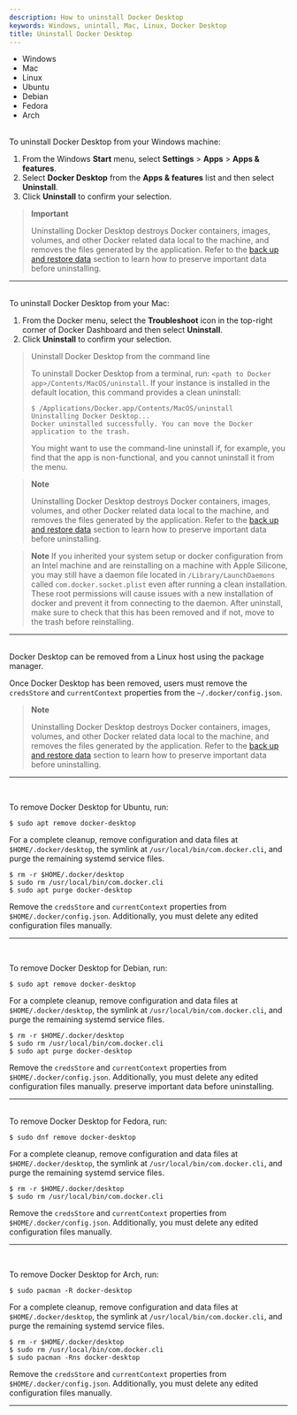 ```yaml
---
description: How to uninstall Docker Desktop 
keywords: Windows, unintall, Mac, Linux, Docker Desktop
title: Uninstall Docker Desktop
---
```


<ul class="nav nav-tabs">
  <li class="active"><a data-toggle="tab" data-target="#tab3">Windows</a></li>
  <li><a data-toggle="tab" data-target="#tab4">Mac</a></li>
  <li><a data-toggle="tab" data-target="#tab5">Linux</a></li>
  <li><a data-toggle="tab" data-target="#tab6">Ubuntu</a></li>
  <li><a data-toggle="tab" data-target="#tab7">Debian</a></li>
  <li><a data-toggle="tab" data-target="#tab8">Fedora</a></li>
  <li><a data-toggle="tab" data-target="#tab9">Arch</a></li>
</ul>
<div class="tab-content">
<div id="tab3" class="tab-pane fade in active" markdown="1">
<br>
To uninstall Docker Desktop from your Windows machine:

1. From the Windows **Start** menu, select **Settings** > **Apps** > **Apps & features**.
2. Select **Docker Desktop** from the **Apps & features** list and then select **Uninstall**.
3. Click **Uninstall** to confirm your selection.

> **Important**
>
> Uninstalling Docker Desktop destroys Docker containers, images, volumes, and
> other Docker related data local to the machine, and removes the files generated
> by the application. Refer to the [back up and restore data](backup-and-restore.md)
> section to learn how to preserve important data before uninstalling.
<hr>
</div>
<div id="tab4" class="tab-pane fade" markdown="1">
<br>
To uninstall Docker Desktop from your Mac:

1. From the Docker menu, select the **Troubleshoot** icon in the top-right corner of Docker Dashboard and then select **Uninstall**.
2. Click **Uninstall** to confirm your selection.

> Uninstall Docker Desktop from the command line
>
> To uninstall Docker Desktop from a terminal, run: `<path to Docker app>/Contents/MacOS/uninstall`.
> If your instance is installed in the default location, this
> command provides a clean uninstall:
>
> ```console
> $ /Applications/Docker.app/Contents/MacOS/uninstall
> Uninstalling Docker Desktop...
> Docker uninstalled successfully. You can move the Docker application to the trash.
> ```
>
> You might want to use the command-line uninstall if, for example, you find that
> the app is non-functional, and you cannot uninstall it from the menu.

> **Note**
>
> Uninstalling Docker Desktop destroys Docker containers, images, volumes, and
> other Docker related data local to the machine, and removes the files generated
> by the application. Refer to the [back up and restore data](backup-and-restore.md)
> section to learn how to preserve important data before uninstalling.
  
> **Note**
> If you inherited your system setup or docker configuration from an Intel machine and are reinstalling on a machine with Apple Silicone, you may still have a daemon file located in `/Library/LaunchDaemons` called `com.docker.socket.plist` even after running a clean installation.  These root permissions will cause issues with a new installation of docker and prevent it from connecting to the daemon.  After uninstall, make sure to check that this has been removed and if not, move to the trash before reinstalling.    

<hr>
</div>
<div id="tab5" class="tab-pane fade" markdown="1">
<br>
Docker Desktop can be removed from a Linux host using the package manager.

Once Docker Desktop has been removed, users must remove the `credsStore` and `currentContext` properties from the `~/.docker/config.json`.

> **Note**
>
> Uninstalling Docker Desktop destroys Docker containers, images, volumes, and
> other Docker related data local to the machine, and removes the files generated
> by the application. Refer to the [back up and restore data](backup-and-restore.md)
> section to learn how to preserve important data before uninstalling.
<hr>
</div>
<div id="tab6" class="tab-pane fade" markdown="1">
<br>

To remove Docker Desktop for Ubuntu, run:

```console
$ sudo apt remove docker-desktop
```

For a complete cleanup, remove configuration and data files at `$HOME/.docker/desktop`, the symlink at `/usr/local/bin/com.docker.cli`, and purge
the remaining systemd service files.

```console
$ rm -r $HOME/.docker/desktop
$ sudo rm /usr/local/bin/com.docker.cli
$ sudo apt purge docker-desktop
```

Remove the `credsStore` and `currentContext` properties from `$HOME/.docker/config.json`. Additionally, you must delete any edited configuration files manually. 
<hr>
</div>
<div id="tab7" class="tab-pane fade" markdown="1">
<br>

To remove Docker Desktop for Debian, run:

```console
$ sudo apt remove docker-desktop
```

For a complete cleanup, remove configuration and data files at `$HOME/.docker/desktop`, the symlink at `/usr/local/bin/com.docker.cli`, and purge
the remaining systemd service files.

```console
$ rm -r $HOME/.docker/desktop
$ sudo rm /usr/local/bin/com.docker.cli
$ sudo apt purge docker-desktop
```

Remove the `credsStore` and `currentContext` properties from `$HOME/.docker/config.json`. Additionally, you must delete any edited configuration files manually.  preserve important data before uninstalling.

<hr>
</div>
<div id="tab8" class="tab-pane fade" markdown="1">
<br>
To remove Docker Desktop for Fedora, run:

```console
$ sudo dnf remove docker-desktop
```

For a complete cleanup, remove configuration and data files at `$HOME/.docker/desktop`, the symlink at `/usr/local/bin/com.docker.cli`, and purge
the remaining systemd service files.

```console
$ rm -r $HOME/.docker/desktop
$ sudo rm /usr/local/bin/com.docker.cli
```

Remove the `credsStore` and `currentContext` properties from `$HOME/.docker/config.json`. Additionally, you must delete any edited configuration files manually. 

<hr>
</div>
<div id="tab9" class="tab-pane fade" markdown="1">
<br>

To remove Docker Desktop for Arch, run:

```console
$ sudo pacman -R docker-desktop
```

For a complete cleanup, remove configuration and data files at `$HOME/.docker/desktop`, the symlink at `/usr/local/bin/com.docker.cli`, and purge
the remaining systemd service files.

```console
$ rm -r $HOME/.docker/desktop
$ sudo rm /usr/local/bin/com.docker.cli
$ sudo pacman -Rns docker-desktop
```

Remove the `credsStore` and `currentContext` properties from `$HOME/.docker/config.json`. Additionally, you must delete any edited configuration files manually. 

<hr>
</div>
</div>
